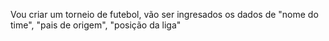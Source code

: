 Vou criar um torneio de futebol, vão ser ingresados os dados de "nome do time", "pais de origem", "posição da liga"